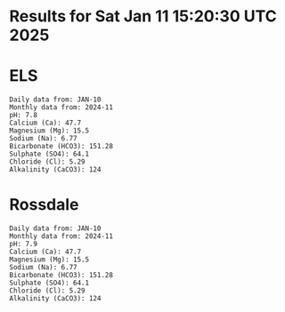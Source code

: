 # Results for Sat Jan 11 15:20:30 UTC 2025
# ELS
```
Daily data from: JAN-10
Monthly data from: 2024-11
pH: 7.8
Calcium (Ca): 47.7
Magnesium (Mg): 15.5
Sodium (Na): 6.77
Bicarbonate (HCO3): 151.28
Sulphate (SO4): 64.1
Chloride (Cl): 5.29
Alkalinity (CaCO3): 124
```
# Rossdale
```
Daily data from: JAN-10
Monthly data from: 2024-11
pH: 7.9
Calcium (Ca): 47.7
Magnesium (Mg): 15.5
Sodium (Na): 6.77
Bicarbonate (HCO3): 151.28
Sulphate (SO4): 64.1
Chloride (Cl): 5.29
Alkalinity (CaCO3): 124
```
